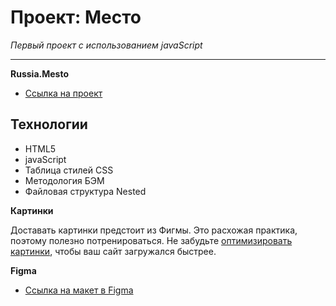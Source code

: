 # Проект: Место
_Первый проект с использованием javaScript_
___

**Russia.Mesto**
* [Ссылка на проект](https://aleksandr-levitskyi.github.io/russian-travel/)

## Технологии

- HTML5
- javaScript
- Таблица стилей CSS 
- Методология БЭМ
- Файловая структура Nested

**Картинки**

Доставать картинки предстоит из Фигмы. Это расхожая практика, поэтому полезно потренироваться.
Не забудьте [оптимизировать картинки](https://tinypng.com/), чтобы ваш сайт загружался быстрее.

**Figma**

* [Ссылка на макет в Figma](https://www.figma.com/file/2cn9N9jSkmxD84oJik7xL7/JavaScript.-Sprint-4?node-id=0%3A1)
